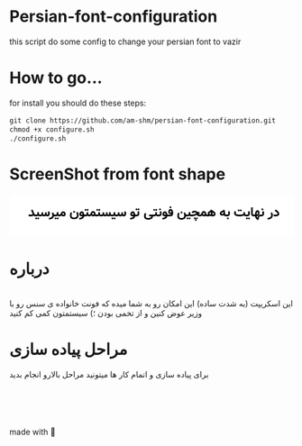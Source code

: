# Persian-font-configuration
this script do some config to change your persian font to vazir

# How to go...
for install you should do these steps:

    git clone https://github.com/am-shm/persian-font-configuration.git
    chmod +x configure.sh
    ./configure.sh
  
# ScreenShot from font shape
<center>
    <img src="https://github.com/am-shm/persian-font-configuration/blob/main/screen-shot.png">
</center>


# درباره 
<br>
این اسکریپت (به شدت ساده) این امکان رو به شما میده که فونت خانواده ی سنس رو با وزیر عوض کنین و از تخمی بودن ؛) سیستمتون کمی کم کنید

# مراحل پیاده سازی
برای پیاده سازی و اتمام کار ها میتونید مراحل بالارو انجام بدید
<br><br>
<br><br>
<br><br>
made with 🧡
